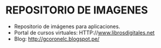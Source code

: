 # REPOSITORIO DE IMAGENES

- Repositorio de imágenes para aplicaciones.
- Portal de cursos virtuales: HTTP://www.librosdigitales.net
- Blog: http://gcoronelc.blogspot.pe/

